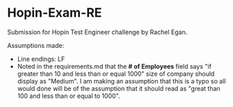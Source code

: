 # Hopin-Exam-RE
Submission for Hopin Test Engineer challenge by Rachel Egan.

Assumptions made:
- Line endings: LF
- Noted in the requirements.md that the **# of Employees** field says "if greater than 10 and less than or equal 1000" size of company should display as "Medium". I am making an assumption that this is a typo so all would done will be of the assumption that it should read as "great than 100 and less than or equal to 1000". 